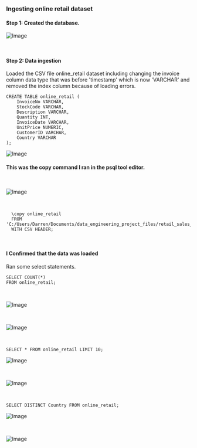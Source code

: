 ### Ingesting online retail dataset

#### Step 1: Created the database. 


![Image](https://github.com/user-attachments/assets/7b33b3f7-546c-412b-8fe6-3778512122d5)



<br>



#### Step 2: Data ingestion 
Loaded the CSV file online_retail dataset including changing the invoice column data type that was before 'timestamp' which is now 'VARCHAR' and removed the index column because of loading errors. 

```
CREATE TABLE online_retail (
	InvoiceNo VARCHAR,
	StockCode VARCHAR,
	Description VARCHAR,
	Quantity INT,
	InvoiceDate VARCHAR,
	UnitPrice NUMERIC,
	CustomerID VARCHAR,
	Country VARCHAR
);
```



![Image](https://github.com/user-attachments/assets/484b70d5-10f0-4155-91d8-d0c831efec42)



#### This was the copy command I ran in the psql tool editor.

<br> 

![Image](https://github.com/user-attachments/assets/04949748-5b35-416c-a76e-7219e1e506f7)


<br> 

```
  \copy online_retail
  FROM 'C:/Users/Darren/Documents/data_engineering_project_files/retail_sales_project_csvs/online_retail.csv'
  WITH CSV HEADER;
```


<br> 


#### I Confirmed that the data was loaded
Ran some select statements.  


``` 
SELECT COUNT(*) 
FROM online_retail;
```

<br> 


![Image](https://github.com/user-attachments/assets/7e4fd6ee-b6aa-4248-b6de-8ccbed1f730d)

<br> 


![Image](https://github.com/user-attachments/assets/b46f6d03-9474-4f55-b515-c86eac05b9a5)


<br> 


``` 
SELECT * FROM online_retail LIMIT 10;
```


![Image](https://github.com/user-attachments/assets/2d683bf9-0f36-4ea5-8087-8afe30fec13a)


<br> 


![Image](https://github.com/user-attachments/assets/f991b9a9-aa08-4046-8e30-16e1f4d2ccf3)


<br>


```
SELECT DISTINCT Country FROM online_retail;
```

![Image](https://github.com/user-attachments/assets/52405893-47ca-414c-afa3-a66869056cf6)


<br> 



![Image](https://github.com/user-attachments/assets/3dab6a52-5cda-4353-ab97-020ea286b121)

<br> 






